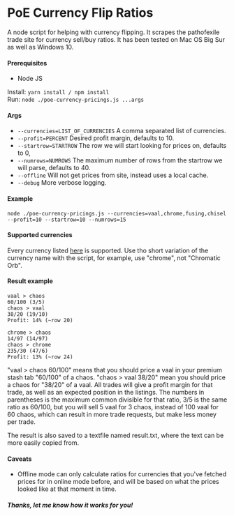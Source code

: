 # PoE Currency Flip Ratios

A node script for helping with currency flipping. It scrapes the pathofexile trade site for currency sell/buy ratios. It has been tested on Mac OS Big Sur as well as Windows 10.

#### Prerequisites
- Node JS

Install: `yarn install / npm install`  
Run: `node ./poe-currency-pricings.js ...args`

#### Args
- `--currencies=LIST_OF_CURRENCIES` A comma separated list of currencies.
- `--profit=PERCENT` Desired profit margin, defaults to 10.
- `--startrow=STARTROW` The row we will start looking for prices on, defaults to 0,
- `--numrows=NUMROWS` The maximum number of rows from the startrow we will parse, defaults to 40.
- `--offline` Will not get prices from site, instead uses a local cache.
- `--debug` More verbose logging.

#### Example
`node ./poe-currency-pricings.js --currencies=vaal,chrome,fusing,chisel --profit=10 --startrow=10 --numrows=15`

#### Supported currencies

Every currency listed [here](https://www.pathofexile.com/trade/about) is supported. Use tho short variation of the currency name with the script, for example, use "chrome", not "Chromatic Orb".

#### Result example

```
vaal > chaos
60/100 (3/5)
chaos > vaal
38/20 (19/10)
Profit: 14% (~row 20)

chrome > chaos
14/97 (14/97)
chaos > chrome
235/30 (47/6)
Profit: 13% (~row 24)
```

"vaal > chaos 60/100" means that you should price a vaal in your premium stash tab "60/100" of a chaos. "chaos > vaal 38/20" mean you should price a chaos for "38/20" of a vaal. All trades will give a profit margin for that trade, as well as an expected position in the listings. The numbers in parentheses is the maximum common divisible for that ratio, 3/5 is the same ratio as 60/100, but you will sell 5 vaal for 3 chaos, instead of 100 vaal for 60 chaos, which can result in more trade requests, but make less money per trade.

The result is also saved to a textfile named result.txt, where the text can be more easily copied from.

#### Caveats

- Offline mode can only calculate ratios for currencies that you've fetched prices for in online mode before, and will be based on what the prices looked like at that moment in time.

##### Thanks, let me know how it works for you!
